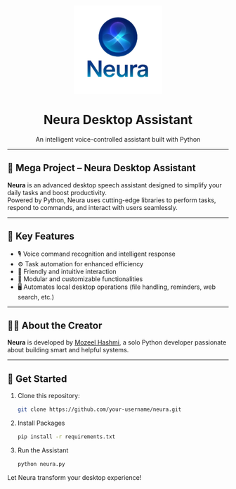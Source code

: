 <p align="center">
  <img src="Neura Logo 2.png" alt="Neura Logo" width="200">
</p>

<h1 align="center">Neura Desktop Assistant</h1>
<p align="center">An intelligent voice-controlled assistant built with Python</p>

---

## 🌟 Mega Project – Neura Desktop Assistant

**Neura** is an advanced desktop speech assistant designed to simplify your daily tasks and boost productivity.  
Powered by Python, Neura uses cutting-edge libraries to perform tasks, respond to commands, and interact with users seamlessly.

---

## 🔑 Key Features

- 🎙️ Voice command recognition and intelligent response  
- ⚙️ Task automation for enhanced efficiency  
- 🤖 Friendly and intuitive interaction  
- 🧩 Modular and customizable functionalities  
- 🖥️ Automates local desktop operations (file handling, reminders, web search, etc.)

---

## 👨‍💻 About the Creator

**Neura** is developed by [Mozeel Hashmi](#), a solo Python developer passionate about building smart and helpful systems.

---

## 🚀 Get Started

1. Clone this repository:
   ```bash
   git clone https://github.com/your-username/neura.git
2. Install Packages
   ```bash
   pip install -r requirements.txt
3. Run the Assistant
   ```bash
   python neura.py
Let Neura transform your desktop experience!
